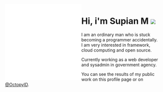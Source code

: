 <img align="left" src="assets/programming.gif" style="width:250px; vertical-align:middle;">

# Hi, i'm Supian M <img src="https://media.giphy.com/media/mGcNjsfWAjY5AEZNw6/giphy.gif" width="50">

I am an ordinary man who is stuck becoming a programmer accidentally. I am very interested in framework, cloud computing and open source.

Currently working as a web developer and sysadmin in government agency.

You can see the results of my public work on this profile page or on [@OctopyID](https://github.com/OctopyID).
